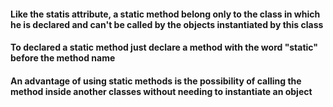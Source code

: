 #### Like the statis attribute, a static method belong only to the class in which he is declared and can't be called by the objects instantiated by this class

#### To declared a static method just declare a method with the word "static" before the method name

#### An advantage of using static methods is the possibility of calling the method inside another classes without needing to instantiate an object
